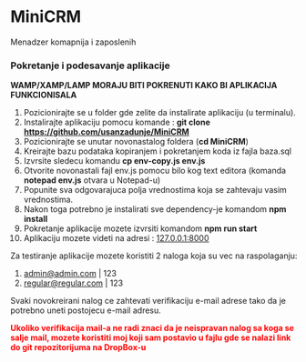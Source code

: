 # MiniCRM
Menadzer komapnija i zaposlenih

<h3>Pokretanje i podesavanje aplikacije</h3>

**WAMP/XAMP/LAMP MORAJU BITI POKRENUTI KAKO BI APLIKACIJA FUNKCIONISALA**
1. Pozicionirajte se u folder gde zelite da instalirate aplikaciju (u terminalu).
2. Instalirajte aplikaciju pomocu komande : <strong>git clone https://github.com/usanzadunje/MiniCRM</strong>
3. Pozicionirajte se unutar novonastalog foldera (<strong>cd MiniCRM</strong>)
4. Kreirajte bazu podataka kopiranjem i pokretanjem koda iz fajla baza.sql
5. Izvrsite sledecu komandu <strong>cp env-copy.js env.js</strong>
6. Otvorite novonastali fajl env.js pomocu bilo kog text editora (komanda <strong>notepad env.js</strong> otvara u Notepad-u)
7. Popunite sva odgovarajuca polja vrednostima koja se zahtevaju vasim vrednostima.
8. Nakon toga potrebno je instalirati sve dependency-je komandom <strong>npm install</strong>
9. Pokretanje aplikacije mozete izvrsiti komandom <strong>npm run start</strong>
10. Aplikaciju mozete videti na adresi : <a href="http://127.0.0.1:8000">127.0.0.1:8000</a>

Za testiranje aplikacije mozete koristiti 2 naloga koja su vec na raspolaganju:
1. admin@admin.com | 123
2. regular@regular.com | 123

Svaki novokreirani nalog ce zahtevati verifikaciju e-mail adrese tako da je potrebno uneti postojecu e-mail adresu.

<p style="font-weight: bold; color: red;">Ukoliko verifikacija mail-a ne radi znaci da je neispravan nalog sa koga se salje mail, mozete koristiti moj koji sam postavio u fajlu gde se nalazi link do git repozitorijuma na DropBox-u</p>
